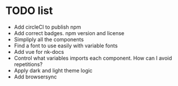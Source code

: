 # TODO list

- Add circleCI to publish npm
- Add correct badges. npm version and license
- Simpliply all the components
- Find a font to use easily with variable fonts
- Add vue for nk-docs
- Control what variables imports each component. How can I avoid repetitions?
- Apply dark and light theme logic
- Add browsersync